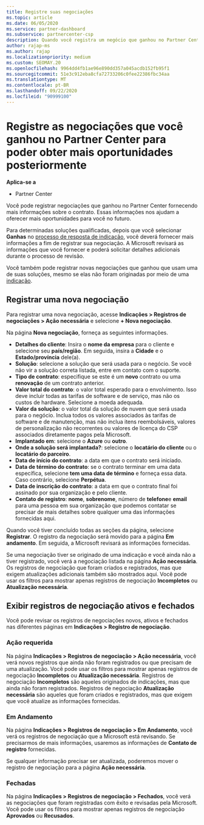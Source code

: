 ```yaml
---
title: Registre suas negociações
ms.topic: article
ms.date: 06/05/2020
ms.service: partner-dashboard
ms.subservice: partnercenter-csp
description: Quando você registra um negócio que ganhou no Partner Center, ele ajuda a Microsoft a fornecer mais oportunidades no futuro.
author: rajap-ms
ms.author: rajap
ms.localizationpriority: medium
ms.custom: SEOMAY.20
ms.openlocfilehash: 9964dd4fb1ae96e890dd357a045acdb152fb95f1
ms.sourcegitcommit: 51e3c912eba8cfa72733206c0fee22386fbc34aa
ms.translationtype: MT
ms.contentlocale: pt-BR
ms.lasthandoff: 09/22/2020
ms.locfileid: "90999100"
---
```

# <a name="register-deals-youve-won-in-partner-center-so-you-can-get-more-opportunities-later"></a>Registre as negociações que você ganhou no Partner Center para poder obter mais oportunidades posteriormente

**Aplica-se a**

- Partner Center

Você pode registrar negociações que ganhou no Partner Center fornecendo mais informações sobre o contrato. Essas informações nos ajudam a oferecer mais oportunidades para você no futuro.

Para determinadas soluções qualificadas, depois que você selecionar **Ganhas** no [processo de resposta de indicação](manage-leads.md), você deverá fornecer mais informações a fim de registrar sua negociação. A Microsoft revisará as informações que você fornecer e poderá solicitar detalhes adicionais durante o processo de revisão.

Você também pode registrar novas negociações que ganhou que usam uma de suas soluções, mesmo se elas não foram originadas por meio de uma [indicação](referrals.md). 

## <a name="register-a-new-deal"></a>Registrar uma nova negociação

Para registrar uma nova negociação, acesse **Indicações > Registros de negociações > Ação necessária** e selecione **+ Nova negociação**.

Na página **Nova negociação**, forneça as seguintes informações.

- **Detalhes do cliente**: Insira o **nome da empresa** para o cliente e selecione seu **país/região**. Em seguida, insira a **Cidade** e o **Estado/província** dele(a).
- **Solução**: selecione a solução que será usada para o negócio. Se você não vir a solução correta listada, entre em contato com o suporte.
- **Tipo de contrato**: especifique se este é um **novo** contrato ou uma **renovação** de um contrato anterior.
- **Valor total do contrato**: o valor total esperado para o envolvimento. Isso deve incluir todas as tarifas de software e de serviço, mas não os custos de hardware. Selecione a moeda adequada.
- **Valor da solução**: o valor total da solução de nuvem que será usada para o negócio. Inclua todos os valores associados às tarifas de software e de manutenção, mas não inclua itens reembolsáveis, valores de personalização não recorrentes ou valores de licença do CSP associados diretamente pagos pela Microsoft.
- **Implantado em**: selecione o **Azure** ou **outro**.
- **Onde a solução será implantada?**: selecione o **locatário do cliente** ou o **locatário do parceiro**.
- **Data de início do contrato**: a data em que o contrato será iniciado.
- **Data de término do contrato**: se o contrato terminar em uma data específica, selecione **tem uma data de término** e forneça essa data. Caso contrário, selecione **Perpétua**.
- **Data de inscrição do contrato**: a data em que o contrato final foi assinado por sua organização e pelo cliente.
- **Contato de registro**: **nome**, **sobrenome**, número de **telefone**e **email** para uma pessoa em sua organização que podemos contatar se precisar de mais detalhes sobre qualquer uma das informações fornecidas aqui.

Quando você tiver concluído todas as seções da página, selecione **Registrar**. O registro da negociação será movido para a página **Em andamento**. Em seguida, a Microsoft revisará as informações fornecidas.

Se uma negociação tiver se originado de uma indicação e você ainda não a tiver registrado, você verá a negociação listada na página **Ação necessária**. Os registros de negociação que foram criados e registrados, mas que exigem atualizações adicionais também são mostrados aqui. Você pode usar os filtros para mostrar apenas registros de negociação **Incompletos** ou **Atualização necessária**.

## <a name="viewing-active-and-closed-deal-registrations"></a>Exibir registros de negociação ativos e fechados

Você pode revisar os registros de negociações novos, ativos e fechados nas diferentes páginas em **Indicações > Registro de negociação**.

### <a name="action-required"></a>Ação requerida

Na página **Indicações > Registros de negociação > Ação necessária**, você verá novos registros que ainda não foram registrados ou que precisam de uma atualização. Você pode usar os filtros para mostrar apenas registros de negociação **Incompletos** ou **Atualização necessária**. Registros de negociação **Incompletos** são aqueles originados de indicações, mas que ainda não foram registrados. Registros de negociação **Atualização necessária** são aqueles que foram criados e registrados, mas que exigem que você atualize as informações fornecidas.

### <a name="in-progress"></a>Em Andamento

Na página **Indicações > Registros de negociação > Em Andamento**, você verá os registros de negociação que a Microsoft está revisando. Se precisarmos de mais informações, usaremos as informações de **Contato de registro** fornecidas.

Se qualquer informação precisar ser atualizada, poderemos mover o registro de negociação para a página **Ação necessária**.

### <a name="closed"></a>Fechadas

Na página **Indicações > Registros de negociação > Fechados**, você verá as negociações que foram registradas com êxito e revisadas pela Microsoft. Você pode usar os filtros para mostrar apenas registros de negociação **Aprovados** ou **Recusados**.
